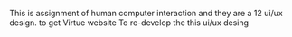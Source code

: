 This is assignment of human computer interaction and they are a 12 ui/ux design.  to get Virtue website  To re-develop the this ui/ux desing 
